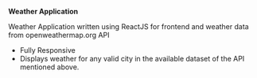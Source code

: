 **Weather Application**

Weather Application written using ReactJS for frontend and weather data from openweathermap.org API
- Fully Responsive
- Displays weather for any valid city in the available dataset of the API mentioned above.
